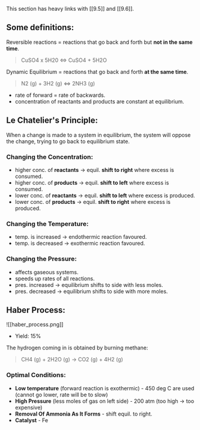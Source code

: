 This section has heavy links with [[9.5]] and [[9.6]].

## Some definitions:
Reversible reactions = reactions that go back and forth but **not in the same time**.
> CuSO4 x 5H20 <=> CuSO4 + 5H2O

Dynamic Equilibrium = reactions that go back and forth **at the same time**.
> N2 (g) + 3H2 (g) <=> 2NH3 (g)
- rate of forward = rate of backwards.
- concentration of reactants and products are constant at equilibrium.

## Le Chatelier's Principle:
When a change is made to a system in equilibrium, the system will oppose the change, trying to go back to equilibrium state.

### Changing the Concentration:
- higher conc. of **reactants** -> equil. **shift to right** where excess is consumed.
- higher conc. of **products** -> equil. **shift to left** where excess is consumed.
- lower conc. of **reactants** -> equil. **shift to left** where excess is produced.
- lower conc. of **products** -> equil. **shift to right** where excess is produced.

### Changing the Temperature:
- temp. is increased -> endothermic reaction favoured.
- temp. is decreased -> exothermic reaction favoured.

### Changing the Pressure:
- affects gaseous systems.
- speeds up rates of all reactions.
- pres. increased -> equilibrium shifts to side with less moles.
- pres. decreased -> equilibrium shifts to side with more moles.

## Haber Process:
![[haber_process.png]]
- Yield: 15%

The hydrogen coming in is obtained by burning methane:
> CH4 (g) + 2H2O (g) -> CO2 (g) + 4H2 (g)

### Optimal Conditions:
- **Low temperature** (forward reaction is exothermic) - 450 deg C are used (cannot go lower, rate will be to slow)
- **High Pressure** (less moles of gas on left side) - 200 atm (too high -> too expensive)
- **Removal Of Ammonia As It Forms** - shift equil. to right.
- **Catalyst** - Fe
